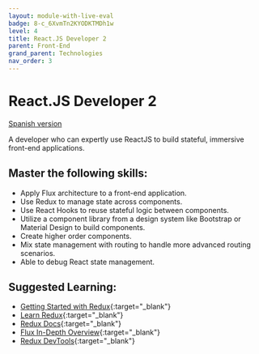 ```yaml
---
layout: module-with-live-eval
badge: 8-c_6XvmTn2KYODKTMDh1w
level: 4
title: React.JS Developer 2
parent: Front-End
grand_parent: Technologies
nav_order: 3
---
```

# React.JS Developer 2

[Spanish version](react2-es.md)

A developer who can expertly use ReactJS to build stateful, immersive front-end applications.

## Master the following skills:

- Apply Flux architecture to a front-end application.
- Use Redux to manage state across components.
- Use React Hooks to reuse stateful logic between components.
- Utilize a component library from a design system like Bootstrap or Material Design to build components.
- Create higher order components.
- Mix state management with routing to handle more advanced routing scenarios.
- Able to debug React state management.

## Suggested Learning:

- [Getting Started with Redux](https://egghead.io/courses/getting-started-with-redux){:target="\_blank"}
- [Learn Redux](https://learnredux.com/){:target="\_blank"}
- [Redux Docs](https://react-redux.js.org/){:target="\_blank"}
- [Flux In-Depth Overview](https://facebook.github.io/flux/docs/in-depth-overview){:target="\_blank"}
- [Redux DevTools](https://soshace.com/how-to-use-the-redux-dev-tools-to-speed-up-development-and-debugging/){:target="\_blank"}

